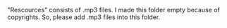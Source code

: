 "Rescources" consists of .mp3 files.
I made this folder empty because of copyrights.
So, please add .mp3 files into this folder.
